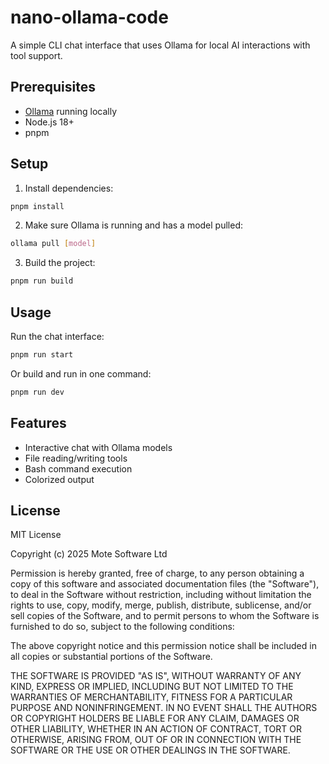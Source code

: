# nano-ollama-code

A simple CLI chat interface that uses Ollama for local AI interactions with tool support.

## Prerequisites

- [Ollama](https://ollama.ai/) running locally
- Node.js 18+
- pnpm

## Setup

1. Install dependencies:

```bash
pnpm install
```

2. Make sure Ollama is running and has a model pulled:

```bash
ollama pull [model]
```

3. Build the project:

```bash
pnpm run build
```

## Usage

Run the chat interface:

```bash
pnpm run start
```

Or build and run in one command:

```bash
pnpm run dev
```

## Features

- Interactive chat with Ollama models
- File reading/writing tools
- Bash command execution
- Colorized output

## License

MIT License

Copyright (c) 2025 Mote Software Ltd

Permission is hereby granted, free of charge, to any person obtaining a copy
of this software and associated documentation files (the "Software"), to deal
in the Software without restriction, including without limitation the rights
to use, copy, modify, merge, publish, distribute, sublicense, and/or sell
copies of the Software, and to permit persons to whom the Software is
furnished to do so, subject to the following conditions:

The above copyright notice and this permission notice shall be included in all
copies or substantial portions of the Software.

THE SOFTWARE IS PROVIDED "AS IS", WITHOUT WARRANTY OF ANY KIND, EXPRESS OR
IMPLIED, INCLUDING BUT NOT LIMITED TO THE WARRANTIES OF MERCHANTABILITY,
FITNESS FOR A PARTICULAR PURPOSE AND NONINFRINGEMENT. IN NO EVENT SHALL THE
AUTHORS OR COPYRIGHT HOLDERS BE LIABLE FOR ANY CLAIM, DAMAGES OR OTHER
LIABILITY, WHETHER IN AN ACTION OF CONTRACT, TORT OR OTHERWISE, ARISING FROM,
OUT OF OR IN CONNECTION WITH THE SOFTWARE OR THE USE OR OTHER DEALINGS IN THE
SOFTWARE.
